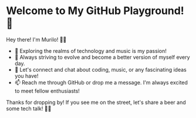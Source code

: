 # Welcome to My GitHub Playground! 👋

Hey there! I'm Murilo! 👨‍💻

- 🚀 Exploring the realms of technology and music is my passion!
- 🌱 Always striving to evolve and become a better version of myself every day.
- 💬 Let's connect and chat about coding, music, or any fascinating ideas you have!
- 📫 Reach me through GitHub or drop me a message. I'm always excited to meet fellow enthusiasts!

Thanks for dropping by! If you see me on the street, let's share a beer and some tech talk! 🍻🎵
